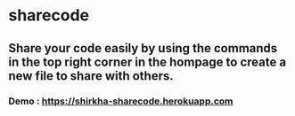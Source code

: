 # sharecode
## Share your code easily by using the commands in the top right corner in the hompage to create a new file to share with others.
### Demo :  https://shirkha-sharecode.herokuapp.com
